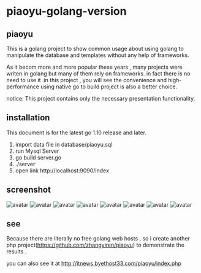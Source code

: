 # piaoyu-golang-version
## piaoyu
This is a golang project to show common usage about using golang to manipulate the database and templates without any help of frameworks.

As it becom more and more popular these years , many projects were writen in golang but many of them rely on frameworks. in fact there is no need to use it .in this project , you will see the convenience and high-performance using native go to build project is also a better choice.

notice: This project contains only the necessary presentation functionality.


## installation
This document is for the latest go 1.10 release and later.
1. import data file in database/piaoyu.sql
2. run Mysql Server
3. go build server.go
4. ./server
5. open link http://localhost:9090/index


## screenshot
![avatar](https://github.com/zhangyiren/piaoyu-golang-version/blob/master/screenshot/1.png)
![avatar](https://github.com/zhangyiren/piaoyu-golang-version/blob/master/screenshot/4.png)
![avatar](https://github.com/zhangyiren/piaoyu-golang-version/blob/master/screenshot/7.png)
![avatar](https://github.com/zhangyiren/piaoyu-golang-version/blob/master/screenshot/5.png)
![avatar](https://github.com/zhangyiren/piaoyu-golang-version/blob/master/screenshot/6.png)
![avatar](https://github.com/zhangyiren/piaoyu-golang-version/blob/master/screenshot/7.png)
![avatar](https://github.com/zhangyiren/piaoyu-golang-version/blob/master/screenshot/8.png)
![avatar](https://github.com/zhangyiren/piaoyu-golang-version/blob/master/screenshot/9.png)

## see
Because there are literally no free golang web hosts , so i create another php project(https://github.com/zhangyiren/piaoyu) to demonstrate the results . 

you can also see it at http://itnews.byethost33.com/piaoyu/index.php





